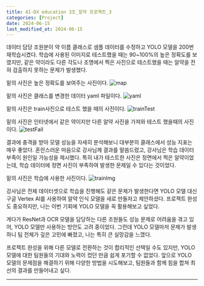 ```yaml
---
title: AI-DX education 3조_알약 프로젝트_3
categories: [Project] 
date: 2024-06-15
last_modified_at: 2024-06-15
---
```


데이터 담당 조원분이 약 이름 클래스로 샘플 데이터를 수정하고 YOLO 모델을 200번 재학습시켰다. 학습에 사용된 이미지로 테스트했을 때는 90~100%의 높은 정확도를 보였지만, 같은 약이라도 다른 각도나 조명에서 찍은 사진으로 테스트했을 때는 알약을 전혀 검출하지 못하는 문제가 발생했다.

밑의 사진은 높은 정확도를 보여주는 사진이다.
![map](https://github.com/yyeongha/yyeongha.github.io/blob/main/assets/img/favicons/2024-06-15-img/map.png?raw=true)

밑의 사진은 클래스를 변경한 데이터 yaml 파일이다.
![yaml](https://github.com/yyeongha/yyeongha.github.io/blob/main/assets/img/favicons/2024-06-15-img/yaml.png?raw=true)

밑의 사진은 train사진으로 테스트 했을 때의 사진이다.
![trainTest](https://github.com/yyeongha/yyeongha.github.io/blob/main/assets/img/favicons/2024-06-15-img/trainTest.png?raw=true)

밑의 사진은 인터넷에서 같은 약이지만 다른 알약 사진을 가져와 테스트 했을때의 사진이다.
![testFail](https://github.com/yyeongha/yyeongha.github.io/blob/main/assets/img/favicons/2024-06-15-img/testFail.png?raw=true)


결과에 충격을 받아 모델 성능을 자세히 분석해보니 대부분의 클래스에서 성능 지표는 매우 좋았다. 혼란스러운 마음으로 강사님께 결과를 말씀드렸고, 강사님은 학습 데이터 부족이 원인일 가능성을 제시했다. 특히 내가 테스트한 사진은 정면에서 찍은 알약이었는데, 학습 데이터에 정면 사진이 부족하여 발생한 문제일 수 있다는 것이었다.

밑의 사진은 학습에 사용한 사진이다.
![trainImg](https://github.com/yyeongha/yyeongha.github.io/blob/main/assets/img/favicons/2024-06-15-img/trainImg.png?raw=true)

강사님은 전체 데이터셋으로 학습을 진행해도 같은 문제가 발생한다면 YOLO 모델 대신 구글 Vertex AI를 사용하여 알약 인식 모델을 새로 만들자고 제안하셨다. 프로젝트 완성도 중요하지만, 나는 이번 기회에 YOLO 모델을 꼭 활용해보고 싶었다.

게다가 ResNet과 OCR 모델을 담당하는 다른 조원들도 성능 문제로 어려움을 겪고 있어, YOLO 모델만 사용하는 방안도 고려 중이었다. 그런데 YOLO 모델마저 문제가 발생하니 팀 전체가 깊은 고민에 빠졌고, 나는 특히 큰 실망감을 느꼈다.

프로젝트 완성을 위해 다른 모델로 전환하는 것이 합리적인 선택일 수도 있지만, YOLO 모델에 대한 팀원들의 기대와 노력이 컸던 만큼 쉽게 포기할 수 없었다. 앞으로 YOLO 모델의 문제점을 해결하기 위해 다양한 방법을 시도해보고, 팀원들과 함께 힘을 합쳐 최선의 결과를 만들어내고 싶다.


























---